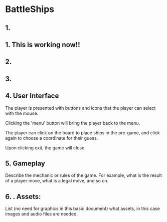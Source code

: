 # BattleShips

## 1.



## 1. This is working now!!




## 2.



## 3.



## 4. User Interface
The player is presented with buttons and icons that the player can select with the mouse.

Clicking the 'menu' button will bring the player back to the menu.

The player can click on the board to place ships in the pre-game, and click again to choose a coordinate for their guess.

Upon clicking exit, the game will close.



## 5. Gameplay
Describe the mechanic or rules of the game. For example, what is the result of a
player move, what is a legal move, and so on.


## 6. . Assets:
List (no need for graphics in this basic document) what assets, in this case images
and audio files are needed.
